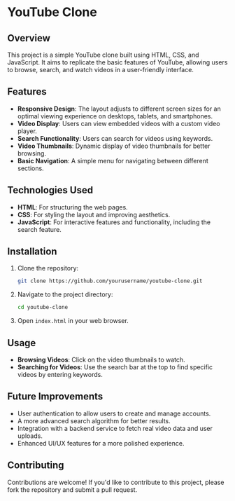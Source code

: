 # YouTube Clone

## Overview

This project is a simple YouTube clone built using HTML, CSS, and JavaScript. It aims to replicate the basic features of YouTube, allowing users to browse, search, and watch videos in a user-friendly interface.

## Features

- **Responsive Design**: The layout adjusts to different screen sizes for an optimal viewing experience on desktops, tablets, and smartphones.
- **Video Display**: Users can view embedded videos with a custom video player.
- **Search Functionality**: Users can search for videos using keywords.
- **Video Thumbnails**: Dynamic display of video thumbnails for better browsing.
- **Basic Navigation**: A simple menu for navigating between different sections.

## Technologies Used

- **HTML**: For structuring the web pages.
- **CSS**: For styling the layout and improving aesthetics.
- **JavaScript**: For interactive features and functionality, including the search feature.

## Installation

1. Clone the repository:
   ```bash
   git clone https://github.com/yourusername/youtube-clone.git
   ```
   
2. Navigate to the project directory:
   ```bash
   cd youtube-clone
   ```

3. Open `index.html` in your web browser.

## Usage

- **Browsing Videos**: Click on the video thumbnails to watch.
- **Searching for Videos**: Use the search bar at the top to find specific videos by entering keywords.

## Future Improvements

- User authentication to allow users to create and manage accounts.
- A more advanced search algorithm for better results.
- Integration with a backend service to fetch real video data and user uploads.
- Enhanced UI/UX features for a more polished experience.

## Contributing

Contributions are welcome! If you'd like to contribute to this project, please fork the repository and submit a pull request.

